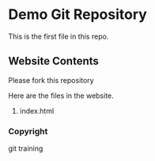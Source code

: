 # Demo Git Repository

This is the first file in this repo.

## Website Contents

Please fork this repository

Here are the files in the website.

1. index.html

### Copyright

git training